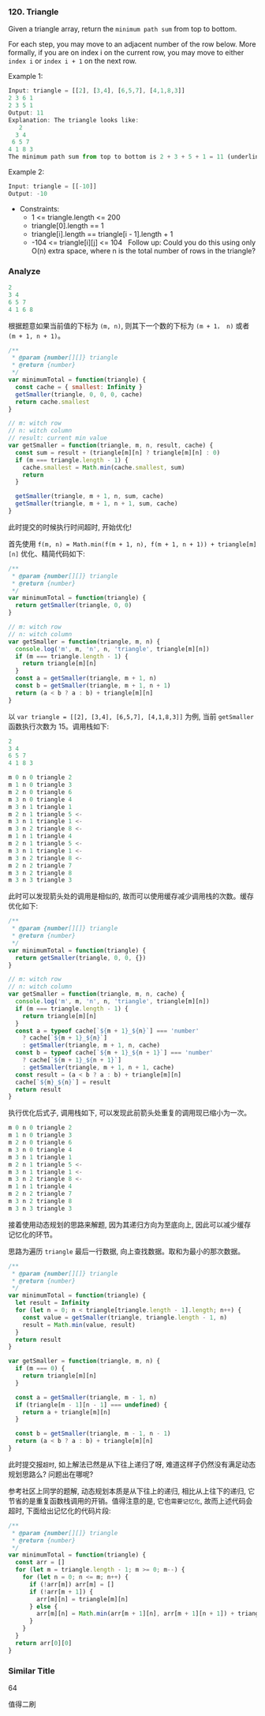 <!--
abbrlink: g9o91rsg
-->

### 120. Triangle

Given a triangle array, return the `minimum path sum` from top to bottom.

For each step, you may move to an adjacent number of the row below. More formally, if you are on index i on the current row, you may move to either `index i` or `index i + 1` on the next row.

Example 1:

```js
Input: triangle = [[2], [3,4], [6,5,7], [4,1,8,3]]
2 3 6 1
2 3 5 1
Output: 11
Explanation: The triangle looks like:
   2
  3 4
 6 5 7
4 1 8 3
The minimum path sum from top to bottom is 2 + 3 + 5 + 1 = 11 (underlined above).
```

Example 2:

```js
Input: triangle = [[-10]]
Output: -10
```

* Constraints:
  * 1 <= triangle.length <= 200
  * triangle[0].length == 1
  * triangle[i].length == triangle[i - 1].length + 1
  * -104 <= triangle[i][j] <= 104
 
Follow up: Could you do this using only O(n) extra space, where n is the total number of rows in the triangle?

### Analyze

```js
2
3 4
6 5 7
4 1 6 8
```

根据题意如果当前值的下标为 `(m, n)`, 则其下一个数的下标为 `(m + 1， n)` 或者 `(m + 1, n + 1)`。

```js
/**
 * @param {number[][]} triangle
 * @return {number}
 */
var minimumTotal = function(triangle) {
  const cache = { smallest: Infinity }
  getSmaller(triangle, 0, 0, 0, cache)
  return cache.smallest
}

// m: witch row
// n: witch column
// result: current min value
var getSmaller = function(triangle, m, n, result, cache) {
  const sum = result + (triangle[m][n] ? triangle[m][n] : 0)
  if (m === triangle.length - 1) {
    cache.smallest = Math.min(cache.smallest, sum)
    return
  }

  getSmaller(triangle, m + 1, n, sum, cache)
  getSmaller(triangle, m + 1, n + 1, sum, cache)
}
```

此时提交的时候执行时间超时, 开始优化!

首先使用 `f(m, n) = Math.min(f(m + 1, n), f(m + 1, n + 1)) + triangle[m][n]` 优化、精简代码如下:

```js
/**
 * @param {number[][]} triangle
 * @return {number}
 */
var minimumTotal = function(triangle) {
  return getSmaller(triangle, 0, 0)
}

// m: witch row
// n: witch column
var getSmaller = function(triangle, m, n) {
  console.log('m', m, 'n', n, 'triangle', triangle[m][n])
  if (m === triangle.length - 1) {
    return triangle[m][n]
  }
  const a = getSmaller(triangle, m + 1, n)
  const b = getSmaller(triangle, m + 1, n + 1)
  return (a < b ? a : b) + triangle[m][n]
}
```

以 `var triangle = [[2], [3,4], [6,5,7], [4,1,8,3]]` 为例, 当前 `getSmaller` 函数执行次数为 15。调用栈如下:

```js
2
3 4
6 5 7
4 1 8 3

m 0 n 0 triangle 2
m 1 n 0 triangle 3
m 2 n 0 triangle 6
m 3 n 0 triangle 4
m 3 n 1 triangle 1
m 2 n 1 triangle 5 <-
m 3 n 1 triangle 1 <-
m 3 n 2 triangle 8 <-
m 1 n 1 triangle 4
m 2 n 1 triangle 5 <-
m 3 n 1 triangle 1 <-
m 3 n 2 triangle 8 <-
m 2 n 2 triangle 7
m 3 n 2 triangle 8
m 3 n 3 triangle 3
```

此时可以发现箭头处的调用是相似的, 故而可以使用缓存减少调用栈的次数。缓存优化如下:

```js
/**
 * @param {number[][]} triangle
 * @return {number}
 */
var minimumTotal = function(triangle) {
  return getSmaller(triangle, 0, 0, {})
}

// m: witch row
// n: witch column
var getSmaller = function(triangle, m, n, cache) {
  console.log('m', m, 'n', n, 'triangle', triangle[m][n])
  if (m === triangle.length - 1) {
    return triangle[m][n]
  }
  const a = typeof cache[`${m + 1}_${n}`] === 'number'
    ? cache[`${m + 1}_${n}`]
    : getSmaller(triangle, m + 1, n, cache)
  const b = typeof cache[`${m + 1}_${n + 1}`] === 'number'
    ? cache[`${m + 1}_${n + 1}`]
    : getSmaller(triangle, m + 1, n + 1, cache)
  const result = (a < b ? a : b) + triangle[m][n]
  cache[`${m}_${n}`] = result
  return result
}
```

执行优化后式子, 调用栈如下, 可以发现此前箭头处重复的调用现已缩小为一次。

```js
m 0 n 0 triangle 2
m 1 n 0 triangle 3
m 2 n 0 triangle 6
m 3 n 0 triangle 4
m 3 n 1 triangle 1
m 2 n 1 triangle 5 <-
m 3 n 1 triangle 1 <-
m 3 n 2 triangle 8 <-
m 1 n 1 triangle 4
m 2 n 2 triangle 7
m 3 n 2 triangle 8
m 3 n 3 triangle 3
```

接着使用动态规划的思路来解题, 因为其递归方向为至底向上, 因此可以减少缓存记忆化的环节。

思路为遍历 `triangle` 最后一行数据, 向上查找数据。取和为最小的那次数据。

```js
/**
 * @param {number[][]} triangle
 * @return {number}
 */
var minimumTotal = function(triangle) {
  let result = Infinity
  for (let n = 0; n < triangle[triangle.length - 1].length; n++) {
    const value = getSmaller(triangle, triangle.length - 1, n)
    result = Math.min(value, result)
  }
  return result
}

var getSmaller = function(triangle, m, n) {
  if (m === 0) {
    return triangle[m][n]
  }

  const a = getSmaller(triangle, m - 1, n)
  if (triangle[m - 1][n - 1] === undefined) {
    return a + triangle[m][n]
  }

  const b = getSmaller(triangle, m - 1, n - 1)
  return (a < b ? a : b) + triangle[m][n]
}
```

此时提交报`超时`, 如上解法已然是从下往上递归了呀, 难道这样子仍然没有满足动态规划思路么? 问题出在哪呢?

参考社区上同学的题解, 动态规划本质是从下往上的递归, 相比从上往下的递归, 它节省的是重复函数栈调用的开销。值得注意的是, 它也`需要记忆化`, 故而上述代码会超时, 下面给出记忆化的代码片段:

```js
/**
 * @param {number[][]} triangle
 * @return {number}
 */
var minimumTotal = function(triangle) {
  const arr = []
  for (let m = triangle.length - 1; m >= 0; m--) {
    for (let n = 0; n <= m; n++) {
      if (!arr[m]) arr[m] = []
      if (!arr[m + 1]) {
        arr[m][n] = triangle[m][n]
      } else {
        arr[m][n] = Math.min(arr[m + 1][n], arr[m + 1][n + 1]) + triangle[m][n]
      }
    }
  }
  return arr[0][0]
}
```

### Similar Title

64

值得二刷